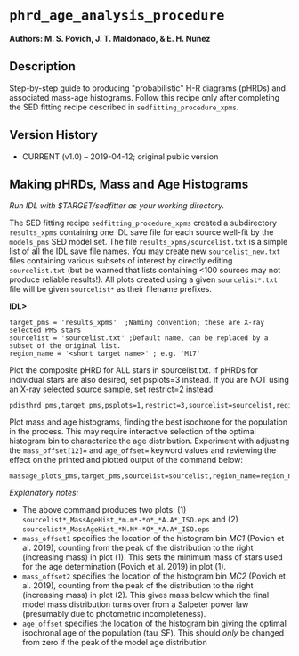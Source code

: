 # `phrd_age_analysis_procedure`

**Authors: M. S. Povich, J. T. Maldonado, & E. H. Nuñez**

## Description

Step-by-step guide to producing "probabilistic" H-R diagrams (pHRDs) and associated mass-age histograms. Follow this recipe only after completing the SED fitting recipe described in `sedfitting_procedure_xpms`.

## Version History
* CURRENT (v1.0) – 2019-04-12; original public version


## Making pHRDs, Mass and Age Histograms

*Run IDL with $TARGET/sedfitter as your working directory.*
	
The SED fitting recipe `sedfitting_procedure_xpms` created a subdirectory `results_xpms` containing one IDL save file for each source well-fit by the `models_pms` SED model set. The file `results_xpms/sourcelist.txt` is a simple list of all the IDL save file names. You may create new `sourcelist_new.txt` files containing various subsets of interest by directly editing `sourcelist.txt` (but be warned that lists containing <100 sources may not produce reliable results!). All plots created using a given `sourcelist*.txt` file will be given
`sourcelist*` as their filename prefixes.

**IDL>**

  	target_pms = 'results_xpms'  ;Naming convention; these are X-ray selected PMS stars
  	sourcelist = 'sourcelist.txt' ;Default name, can be replaced by a subset of the original list.
  	region_name = '<short target name>' ; e.g. 'M17'

Plot the composite pHRD for ALL stars in sourcelist.txt. 
If pHRDs for individual stars are also desired, set psplots=3 instead.
If you are NOT using an X-ray selected source sample, set restrict=2 instead.
	
  	pdisthrd_pms,target_pms,psplots=1,restrict=3,sourcelist=sourcelist,region_name=region_name

Plot mass and age histograms, finding the best isochrone for the population in the process. This may require interactive selection of the optimal histogram bin to characterize the age distribution. Experiment with adjusting the `mass_offset[12]=` and `age_offset=` keyword values and reviewing the effect on the printed and plotted output of the command below:

  	massage_plots_pms,target_pms,sourcelist=sourcelist,region_name=region_name,mass_offset1=0,mass_offset2=0,age_offset=0

*Explanatory notes:*
* The above command produces two plots: (1) `sourcelist*_MassAgeHist_*m.m*-*o*_*A.A*_ISO.eps` and (2) `sourcelist*_MassAgeHist_*M.M*-*O*_*A.A*_ISO.eps`
* `mass_offset1` specifies the location of the histogram bin *MC1* (Povich et al. 2019), counting from the peak of the distribution to the right (increasing mass) in plot (1). This sets the minimum mass of stars used for the age determination (Povich et al. 2019) in plot (1).
* `mass_offset2` specifies the location of the histogram bin *MC2* (Povich et al. 2019), counting from the peak of the distribution to the right (increasing mass) in plot (2). This gives mass below which the final model mass distribution turns over from a Salpeter power law (presumably due to photometric incompleteness).
* `age_offset` specifies the location of the histogram bin giving the optimal isochronal age of the population (tau_SF). This should *only* be changed from zero if the peak of the model age distribution


